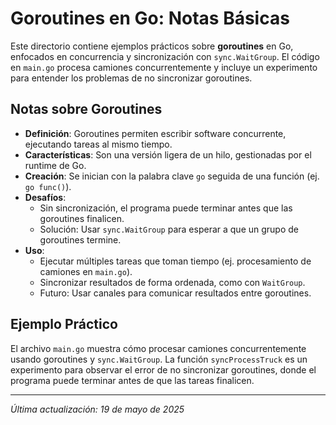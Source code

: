# Goroutines en Go: Notas Básicas

Este directorio contiene ejemplos prácticos sobre **goroutines** en Go, enfocados en concurrencia y sincronización con `sync.WaitGroup`. El código en `main.go` procesa camiones concurrentemente y incluye un experimento para entender los problemas de no sincronizar goroutines.

## Notas sobre Goroutines

- **Definición**: Goroutines permiten escribir software concurrente, ejecutando tareas al mismo tiempo.
- **Características**: Son una versión ligera de un hilo, gestionadas por el runtime de Go.
- **Creación**: Se inician con la palabra clave `go` seguida de una función (ej. `go func()`).
- **Desafíos**:
    - Sin sincronización, el programa puede terminar antes que las goroutines finalicen.
    - Solución: Usar `sync.WaitGroup` para esperar a que un grupo de goroutines termine.
- **Uso**:
    - Ejecutar múltiples tareas que toman tiempo (ej. procesamiento de camiones en `main.go`).
    - Sincronizar resultados de forma ordenada, como con `WaitGroup`.
    - Futuro: Usar canales para comunicar resultados entre goroutines.

## Ejemplo Práctico

El archivo `main.go` muestra cómo procesar camiones concurrentemente usando goroutines y `sync.WaitGroup`. La función `syncProcessTruck` es un experimento para observar el error de no sincronizar goroutines, donde el programa puede terminar antes de que las tareas finalicen.

---
*Última actualización: 19 de mayo de 2025*